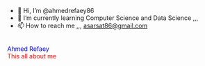 
- 👋 Hi, I’m @ahmedrefaey86
- 🌱 I’m currently learning Computer Science and Data Science ,,,
- 📫 How to reach me ,,, asarsat86@gmail.com


<br>
<font color = "blue">Ahmed Refaey</font>
<br>
<font color = "red">This all about me</font>
